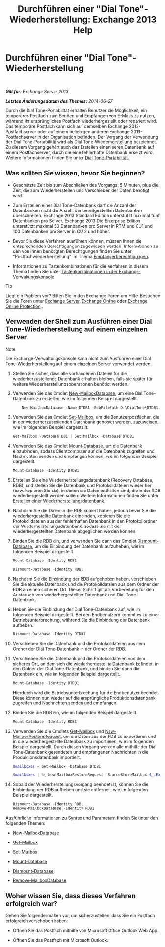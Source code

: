 ﻿---
title: 'Durchführen einer "Dial Tone"-Wiederherstellung: Exchange 2013 Help'
TOCTitle: Durchführen einer "Dial Tone"-Wiederherstellung
ms:assetid: 158817fa-4b17-4fa9-8341-a86609e6a388
ms:mtpsurl: https://technet.microsoft.com/de-de/library/Dd979810(v=EXCHG.150)
ms:contentKeyID: 51409269
ms.date: 05/22/2018
mtps_version: v=EXCHG.150
ms.translationtype: MT
---

# Durchführen einer \"Dial Tone\"-Wiederherstellung

 

_**Gilt für:** Exchange Server 2013_

_**Letztes Änderungsdatum des Themas:** 2014-06-27_

Durch die Dial Tone-Portabilität erhalten Benutzer die Möglichkeit, ein temporäres Postfach zum Senden und Empfangen von E-Mails zu nutzen, während ihr ursprüngliches Postfach wiederhergestellt oder repariert wird. Das temporäre Postfach kann sich auf demselben Exchange 2013-Postfachserver oder auf einem beliebigen anderen Exchange 2013-Postfachserver in der Organisation befinden. Der Vorgang der Verwendung der Dial Tone-Portabilität wird als Dial Tone-Wiederherstellung bezeichnet. Zu diesem Vorgang gehört auch das Erstellen einer leeren Datenbank auf einem Postfachserver, durch die eine fehlerhafte Datenbank ersetzt wird. Weitere Informationen finden Sie unter [Dial Tone-Portabilität](dial-tone-portability-exchange-2013-help.md).

## Was sollten Sie wissen, bevor Sie beginnen?

  - Geschätzte Zeit bis zum Abschließen des Vorgangs: 5 Minuten, plus die Zeit, die zum Wiederherstellen und Verschieben der Daten benötigt wird.

  - Zum Erstellen einer Dial Tone-Datenbank darf die Anzahl der Datenbanken nicht die Anzahl der bereitgestellten Datenbanken überschreiten. Exchange 2013 Standard Edition unterstützt maximal fünf Datenbanken pro Server. Exchange 2013 Die Enterprise Edition unterstützt maximal 50 Datenbanken pro Server in RTM und CU1 und 100 Datenbanken pro Server in CU 2 und höher.

  - Bevor Sie diese Verfahren ausführen können, müssen Ihnen die entsprechenden Berechtigungen zugewiesen werden. Informationen zu den von Ihnen benötigten Berechtigungen finden Sie unter "Postfachwiederherstellung" im Thema [Empfängerberechtigungen](recipients-permissions-exchange-2013-help.md).

  - Informationen zu Tastenkombinationen für die Verfahren in diesem Thema finden Sie unter [Tastenkombinationen in der Exchange-Verwaltungskonsole](keyboard-shortcuts-in-the-exchange-admin-center-exchange-online-protection-help.md).


> [!TIP]
> Liegt ein Problem vor? Bitten Sie in den Exchange-Foren um Hilfe. Besuchen Sie die Foren unter <A href="https://go.microsoft.com/fwlink/p/?linkid=60612">Exchange Server</A>, <A href="https://go.microsoft.com/fwlink/p/?linkid=267542">Exchange Online</A> oder <A href="https://go.microsoft.com/fwlink/p/?linkid=285351">Exchange Online Protection</A>..



## Verwenden der Shell zum Ausführen einer Dial Tone-Wiederherstellung auf einem einzelnen Server


> [!NOTE]
> Die Exchange-Verwaltungskonsole kann nicht zum Ausführen einer Dial Tone-Wiederherstellung auf einem einzelnen Server verwendet werden.



1.  Stellen Sie sicher, dass alle vorhandenen Dateien für die wiederherzustellende Datenbank erhalten bleiben, falls sie später für weitere Wiederherstellungsoperationen benötigt werden.

2.  Verwenden Sie das Cmdlet [New-MailboxDatabase](https://technet.microsoft.com/de-de/library/aa997976\(v=exchg.150\)), um eine Dial Tone-Datenbank zu erstellen, wie im folgenden Beispiel dargestellt.
    
    ```powershell
        New-MailboxDatabase -Name DTDB1 -EdbFilePath D:\DialTone\DTDB1.EDB
    ```
    
3.  Verwenden Sie das Cmdlet [Set-Mailbox](https://technet.microsoft.com/de-de/library/bb123981\(v=exchg.150\)), um die Benutzerpostfächer, die in der wiederherzustellenden Datenbank gehostet werden, zuzuweisen, wie im folgenden Beispiel dargestellt.
    
    ```powershell
    Get-Mailbox -Database DB1 | Set-Mailbox -Database DTDB1
    ```

4.  Verwenden Sie das Cmdlet [Mount-Database](https://technet.microsoft.com/de-de/library/aa998871\(v=exchg.150\)), um die Datenbank einzubinden, sodass Clientcomputer auf die Datenbank zugreifen und Nachrichten senden und empfangen können, wie im folgenden Beispiel dargestellt.
    
    ```powershell
    Mount-Database -Identity DTDB1
    ```

5.  Erstellen Sie eine Wiederherstellungsdatenbank (Recovery Database, RDB), und stellen Sie die Datenbank und Protokolldateien wieder her (bzw. kopieren Sie sie), in denen die Daten enthalten sind, die in der RDB wiederhergestellt werden sollen. Weitere Informationen finden Sie unter [Erstellen einer Wiederherstellungsdatenbank](create-a-recovery-database-exchange-2013-help.md).

6.  Nachdem Sie die Daten in die RDB kopiert haben, jedoch bevor Sie die wiederhergestellte Datenbank einbinden, kopieren Sie die Protokolldateien aus der fehlerhaften Datenbank in den Protokollordner der Wiederherstellungsdatenbank, sodass sie mit der wiederhergestellten Datenbank abgeglichen werden können.

7.  Binden Sie die RDB ein, und verwenden Sie dann das Cmdlet [Dismount-Database](https://technet.microsoft.com/de-de/library/bb124936\(v=exchg.150\)), um die Einbindung der Datenbank aufzuheben, wie im folgenden Beispiel dargestellt.
    
    ```powershell
    Mount-Database -Identity RDB1
    ```

    ```powershell
    Dismount-Database -Identity RDB1
    ```
    
8.  Nachdem Sie die Einbindung der RDB aufgehoben haben, verschieben Sie die aktuelle Datenbank und die Protokolldateien aus dem Ordner der RDB an einen sicheren Ort. Dieser Schritt gilt als Vorbereitung für den Austausch von wiederhergestellter Datenbank und Dial Tone-Datenbank.

9.  Heben Sie die Einbindung der Dial Tone-Datenbank auf, wie im folgenden Beispiel dargestellt. Bei den Endbenutzern kommt es zu einer Betriebsunterbrechung, während Sie die Einbindung der Datenbank aufheben.
    
    ```powershell
    Dismount-Database -Identity DTDB1
    ```

10. Verschieben Sie die Datenbank und die Protokolldateien aus dem Ordner der Dial Tone-Datenbank in der Ordner der RDB.

11. Verschieben Sie die Datenbank und die Protokolldateien von dem sicheren Ort, an dem sich die wiederhergestellte Datenbank befindet, in den Ordner der Dial Tone-Datenbank, und binden Sie dann die Datenbank ein, wie im folgenden Beispiel dargestellt.
    
    ```powershell
    Mount-Database -Identity DTDB1
    ```
    
    Hierdurch wird die Betriebsunterbrechung für die Endbenutzer beendet. Diese können nun wieder auf die ursprüngliche Produktionsdatenbank zugreifen und Nachrichten senden und empfangen.

12. Binden Sie die RDB ein, wie im folgenden Beispiel dargestellt.
    
    ```powershell
    Mount-Database -Identity RDB1
    ```

13. Verwenden Sie die Cmdlets [Get-Mailbox](https://technet.microsoft.com/de-de/library/bb123685\(v=exchg.150\)) und [New-MailboxRestoreRequest](https://technet.microsoft.com/de-de/library/ff829875\(v=exchg.150\)), um die Daten aus der RDB zu exportieren und in die wiederhergestellte Datenbank zu importieren, wie im folgenden Beispiel dargestellt. Durch diesen Vorgang werden alle mithilfe der Dial Tone-Datenbank gesendeten und empfangenen Nachrichten in die Produktionsdatenbank importiert.
    
    
    ```powershell
    $mailboxes = Get-Mailbox -Database DTDB1
    ```
    
    ```powershell
    $mailboxes | %{ New-MailboxRestoreRequest -SourceStoreMailbox $_.ExchangeGuid -SourceDatabase RDB1 -TargetMailbox $_ }
    ```

14. Sobald der Wiederherstellungsvorgang beendet ist, können Sie die Einbindung der RDB aufheben und sie entfernen, wie im folgenden Beispiel dargestellt.
    ```powershell
    Dismount-Database -Identity RDB1
    Remove-MailboxDatabase -Identity RDB1
    ```
Ausführliche Informationen zu Syntax und Parametern finden Sie unter den folgenden Themen:

  - [New-MailboxDatabase](https://technet.microsoft.com/de-de/library/aa997976\(v=exchg.150\))

  - [Get-Mailbox](https://technet.microsoft.com/de-de/library/bb123685\(v=exchg.150\))

  - [Set-Mailbox](https://technet.microsoft.com/de-de/library/bb123981\(v=exchg.150\))

  - [Mount-Database](https://technet.microsoft.com/de-de/library/aa998871\(v=exchg.150\))

  - [Dismount-Database](https://technet.microsoft.com/de-de/library/bb124936\(v=exchg.150\))

  - [Remove-MailboxDatabase](https://technet.microsoft.com/de-de/library/aa997931\(v=exchg.150\))

## Woher wissen Sie, dass dieses Verfahren erfolgreich war?

Gehen Sie folgendermaßen vor, um sicherzustellen, dass Sie ein Postfach erfolgreich verschoben haben:

  - Öffnen Sie das Postfach mithilfe von Microsoft Office Outlook Web App.

  - Öffnen Sie das Postfach mit Microsoft Outlook.

